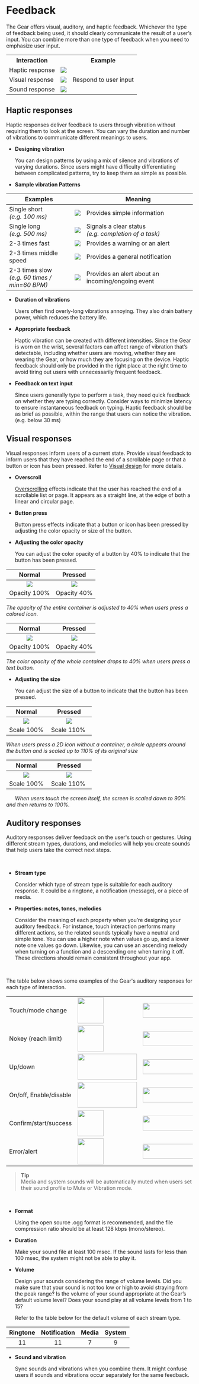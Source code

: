 # Feedback

The Gear offers visual, auditory, and haptic feedback. Whichever the type of feedback being used, it should clearly communicate the result of a user’s input. You can combine more than one type of feedback when you need to emphasize user input.

<table>
     <tr>
       <th> Interaction </th>
       <th>   </th>
       <th> Example </th>
     </tr>
     <tr>
       <td> Haptic response </td>
       <td> <img src="media/interaction_7.5.0_1-100x91.png"> </td>
       <td rowspan="3"> Respond to user input </td>
     </tr>
     <tr>
       <td> Visual response </td>
       <td> <img src="media/interaction_7.5.0_2-100x127.png"> </td>
     </tr>
     <tr>
       <td> Sound response </td>
       <td> <img src="media/interaction_7.5.0_3-100x90.png"> </td>
     </tr>
    </table>





## Haptic responses

Haptic responses deliver feedback to users through vibration without requiring them to look at the screen. You can vary the duration and number of vibrations to communicate different meanings to users.

-   **Designing vibration**

    You can design patterns by using a mix of silence and vibrations of varying durations. Since users might have difficulty differentiating between complicated patterns, try to keep them as simple as possible.

-   **Sample vibration Patterns**

| Examples | | Meaning |
| --- | --- | ---|
| Single short<br>*(e.g. 100 ms)* | ![](media/interaction_7.5.1_1_1-77x45.png) | Provides simple information |
| Single long<br>*(e.g. 500 ms)* | ![](media/interaction_7.5.1_1_2-126x45.png) | Signals a clear status<br>*(e.g. completion of a task)* |
|  2-3 times fast | ![](media/interaction_7.5.1_1_3-211x45.png) | Provides a warning or an alert |
| 2-3 times middle speed | ![](media/interaction_7.5.1_1_4-263x45.png) | Provides a general notification |
| 2-3 times slow<br>*(e.g. 60 times / min=60 BPM)* |  ![](media/interaction_7.5.1_1_5-407x45.png) | Provides an alert about an incoming/ongoing event |


-   **Duration of vibrations**

    Users often find overly-long vibrations annoying. They also drain battery power, which reduces the battery life.

-   **Appropriate feedback**

    Haptic vibration can be created with different intensities. Since the Gear is worn on the wrist, several factors can affect range of vibration that’s detectable, including whether users are moving, whether they are wearing the Gear, or how much they are focusing on the device. Haptic feedback should only be provided in the right place at the right time to avoid tiring out users with unnecessarily frequent feedback.

-   **Feedback on text input**

    Since users generally type to perform a task, they need quick feedback on whether they are typing correctly. Consider ways to minimize latency to ensure instantaneous feedback on typing. Haptic feedback should be as brief as possible, within the range that users can notice the vibration. (e.g. below 30 ms)

## Visual responses

Visual responses inform users of a current state. Provide visual feedback to inform users that they have reached the end of a scrollable page or that a button or icon has been pressed. Refer to [Visual design](../visual-design/animation.md#clear_feedback) for more details.

-   **Overscroll**

    [Overscrolling](../patterns/overscroll.md) effects indicate that the user has reached the end of a scrollable list or page. It appears as a straight line, at the edge of both a linear and circular page.

-   **Button press**

    Button press effects indicate that a button or icon has been pressed by adjusting the color opacity or size of the button.

-   **Adjusting the color opacity**

    You can adjust the color opacity of a button by 40% to indicate that the button has been pressed.

| Normal | Pressed |
| :--: | :--: |
|![](media/interaction_7.5.1_2-850x174_1.png)| ![](media/interaction_7.5.1_2-850x174_2.png)  |
| Opacity 100% | Opacity 40% |  

  *The opacity of the entire container is adjusted to 40% when users press a colored icon.*  

| Normal | Pressed |
| :--: | :--: |
|   ![](media/interaction_7.5.1_3-850x174_1.png)  |   ![](media/interaction_7.5.1_3-850x174_2.png)  |
| Opacity 100% | Opacity 40% |  

  *The color opacity of the whole container drops to 40% when users press a text button.*

-   **Adjusting the size**

    You can adjust the size of a button to indicate that the button has been pressed.

| Normal | Pressed |
| :--: | :--: |
|     ![](media/2-800x166_1.png)  |     ![](media/2-800x166_2.png)  |
|  Scale 100% |  Scale 110%  |  

  *When users press a 2D icon without a container, a circle appears around the button and is scaled up to 110% of its original size*

  | Normal | Pressed |
  | :--: | :--: |
  |     ![](media/interaction_7.5.1_5-850x174_1.png)    |         ![](media/interaction_7.5.1_5-850x174_2.png)    |
  |  Scale 100% |  Scale 110%  |  
       
  *When users touch the screen itself, the screen is scaled down to 90% and then returns to 100%.*


## Auditory responses

Auditory responses deliver feedback on the user's touch or gestures. Using different stream types, durations, and melodies will help you create sounds that help users take the correct next steps.

 

-   **Stream type**

    Consider which type of stream type is suitable for each auditory response. It could be a ringtone, a notification (message), or a piece of media.

-   **Properties: notes, tones, melodies**

    Consider the meaning of each property when you’re designing your auditory feedback. For instance, touch interaction performs many different actions, so the related sounds typically have a neutral and simple tone. You can use a higher note when values go up, and a lower note one values go down. Likewise, you can use an ascending melody when turning on a function and a descending one when turning it off. These directions should remain consistent throughout your app.

 

The table below shows some examples of the Gear's auditory responses for each type of interaction.

| | | |
|--------------------------|--------------------------|--------------------------|
|Touch/mode change        |<img src="media/interaction_7.5.3_icon_play1.png" width="70" height="70" /> |<img src="media/interaction_7.5.3_icon_01.png" width="220" height="40" /> |
| Nokey (reach limit)      |<img src="media/interaction_7.5.3_icon_play1.png" width="70" height="70" /> |<img src="media/interaction_7.5.3_icon_02.png" width="220" height="40" /> |
| Up/down                  |<img src="media/interaction_7.5.3_icon_play2.png" width="160" height="70" /> |<img src="media/interaction_7.5.3_icon_03_02.png" width="220" height="40" /> |
| On/off, Enable/disable   |<img src="media/interaction_7.5.3_icon_play2.png" width="160" height="70" /> |<img src="media/interaction_7.5.3_icon_04.png" width="220" height="40" /> |
| Confirm/start/success    |<img src="media/interaction_7.5.3_icon_play1.png" width="70" height="70" /> |<img src="media/interaction_7.5.3_icon_05.png" width="220" height="40" /> |
| Error/alert              |<img src="media/interaction_7.5.3_icon_play1.png" width="70" height="70" /> |<img src="media/interaction_7.5.3_icon_06.png" width="220" height="40" /> |



> **Tip**  
> Media and system sounds will be automatically muted when users set their sound profile to Mute or Vibration mode.

 

-   **Format**

    Using the open source .ogg format is recommended, and the file compression ratio should be at least 128 kbps (mono/stereo).

-   **Duration**

    Make your sound file at least 100 msec. If the sound lasts for less than 100 msec, the system might not be able to play it.

-   **Volume**

    Design your sounds considering the range of volume levels. Did you make sure that your sound is not too low or high to avoid straying from the peak range? Is the volume of your sound appropriate at the Gear’s default volume level? Does your sound play at all volume levels from 1 to 15?

    Refer to the table below for the default volume of each stream type.  

| Ringtone   | Notification   | Media       | System      |
|:--:|:--:|:--:|:--:|
| 11      | 11        | 7       | 9          |

-   **Sound and vibration**

    Sync sounds and vibrations when you combine them. It might confuse users if sounds and vibrations occur separately for the same feedback.
